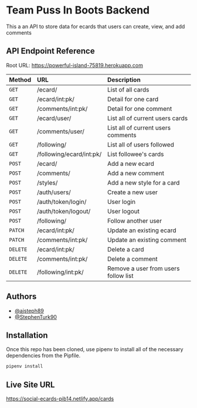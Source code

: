 
# Team Puss In Boots Backend

This a an API to store data for ecards that users can create, view, and add comments 

## API Endpoint Reference

Root URL: https://powerful-island-75819.herokuapp.com

| Method | URL  | Description |
| :-------- | :------- | :------------------------- |
| `GET` | /ecard/ | List of all cards |
| `GET` | /ecard/int:pk/ |  Detail for one card|
| `GET` | /comments/int:pk/ |  Detail for one comment|
| `GET` | /ecard/user/ |  List all of  current users cards|
| `GET` | /comments/user/|  List all of current users comments|
| `GET` | /following/|  List all of users followed|
| `GET` | /following/ecard/int:pk/ | List followee's cards |
| `POST` | /ecard/ | Add a new ecard |
| `POST` | /comments/ | Add a new comment |
| `POST` | /styles/ | Add a new style for a card |
| `POST` | /auth/users/ | Create a new user |
| `POST` | /auth/token/login/ | User login |
| `POST` | /auth/token/logout/ | User logout |
| `POST` | /following/ | Follow another user|
| `PATCH` | /ecard/int:pk/ | Update an existing ecard |
| `PATCH` | /comments/int:pk/ | Update an existing comment |
| `DELETE` | /ecard/int:pk/ | Delete a card  |
| `DELETE` | /comments/int:pk/ | Delete a comment  |
| `DELETE` | /following/int:pk/ | Remove a user from users follow list|




## Authors

- [@ajsteph89](https://www.github.com/ajsteph89)
- [@StephenTurk90](https://www.github.com/StephenTurk90)


## Installation

Once this repo has been cloned, use pipenv to install all of the necessary dependencies from the Pipfile. 

```bash
pipenv install 
```

## Live Site URL

https://social-ecards-pib14.netlify.app/cards


